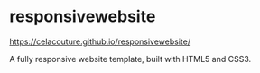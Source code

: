 # responsivewebsite

https://celacouture.github.io/responsivewebsite/

A fully responsive website template, built with HTML5 and CSS3. 
